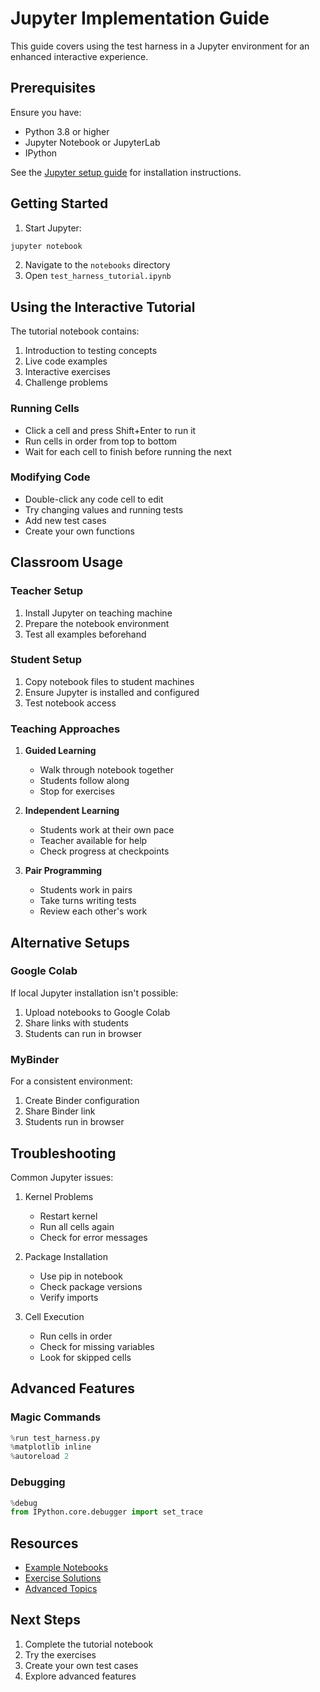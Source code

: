 # Jupyter Implementation Guide

This guide covers using the test harness in a Jupyter environment for an enhanced interactive experience.

## Prerequisites

Ensure you have:
- Python 3.8 or higher
- Jupyter Notebook or JupyterLab
- IPython

See the [Jupyter setup guide](jupyter-setup.md) for installation instructions.

## Getting Started

1. Start Jupyter:
```bash
jupyter notebook
```

2. Navigate to the `notebooks` directory
3. Open `test_harness_tutorial.ipynb`

## Using the Interactive Tutorial

The tutorial notebook contains:
1. Introduction to testing concepts
2. Live code examples
3. Interactive exercises
4. Challenge problems

### Running Cells

- Click a cell and press Shift+Enter to run it
- Run cells in order from top to bottom
- Wait for each cell to finish before running the next

### Modifying Code

- Double-click any code cell to edit
- Try changing values and running tests
- Add new test cases
- Create your own functions

## Classroom Usage

### Teacher Setup
1. Install Jupyter on teaching machine
2. Prepare the notebook environment
3. Test all examples beforehand

### Student Setup
1. Copy notebook files to student machines
2. Ensure Jupyter is installed and configured
3. Test notebook access

### Teaching Approaches

1. **Guided Learning**
   - Walk through notebook together
   - Students follow along
   - Stop for exercises

2. **Independent Learning**
   - Students work at their own pace
   - Teacher available for help
   - Check progress at checkpoints

3. **Pair Programming**
   - Students work in pairs
   - Take turns writing tests
   - Review each other's work

## Alternative Setups

### Google Colab
If local Jupyter installation isn't possible:
1. Upload notebooks to Google Colab
2. Share links with students
3. Students can run in browser

### MyBinder
For a consistent environment:
1. Create Binder configuration
2. Share Binder link
3. Students run in browser

## Troubleshooting

Common Jupyter issues:

1. Kernel Problems
   - Restart kernel
   - Run all cells again
   - Check for error messages

2. Package Installation
   - Use pip in notebook
   - Check package versions
   - Verify imports

3. Cell Execution
   - Run cells in order
   - Check for missing variables
   - Look for skipped cells

## Advanced Features

### Magic Commands
```python
%run test_harness.py
%matplotlib inline
%autoreload 2
```

### Debugging
```python
%debug
from IPython.core.debugger import set_trace
```

## Resources

- [Example Notebooks](../notebooks/)
- [Exercise Solutions](../notebooks/solutions/)
- [Advanced Topics](../notebooks/advanced/)

## Next Steps

1. Complete the tutorial notebook
2. Try the exercises
3. Create your own test cases
4. Explore advanced features